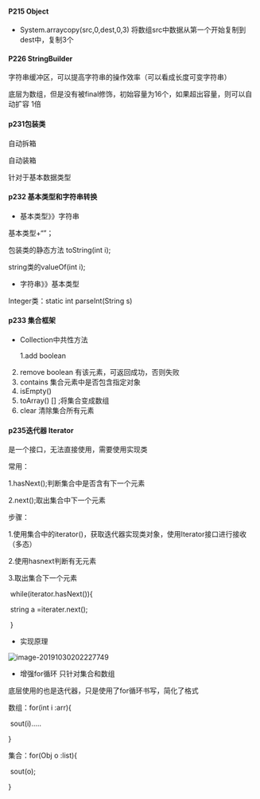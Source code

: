 #### P215 Object

* System.arraycopy(src,0,dest,0,3) 将数组src中数据从第一个开始复制到dest中，复制3个



#### P226 StringBuilder

字符串缓冲区，可以提高字符串的操作效率（可以看成长度可变字符串）

底层为数组，但是没有被final修饰，初始容量为16个，如果超出容量，则可以自动扩容  1倍

#### p231包装类

自动拆箱 

自动装箱

针对于基本数据类型

#### p232 基本类型和字符串转换

* 基本类型》》字符串

基本类型+“”；

包装类的静态方法 toString(int i);

string类的valueOf(int i);

* 字符串》》基本类型

Integer类：static int parseInt(String s)

#### p233 集合框架

* Collection中共性方法

  1.add   boolean

2. remove  boolean 有该元素，可返回成功，否则失败
3. contains 集合元素中是否包含指定对象
4. isEmpty()
5. toArray()   [] ;将集合变成数组
6. clear 清除集合所有元素

#### p235迭代器 Iterator

是一个接口，无法直接使用，需要使用实现类

常用：

1.hasNext();判断集合中是否含有下一个元素

2.next();取出集合中下一个元素

步骤：

1.使用集合中的iterator()，获取迭代器实现类对象，使用Iterator接口进行接收（多态）

2.使用hasnext判断有无元素

3.取出集合下一个元素

​	while(iterator.hasNext()){

​		string a =iterater.next();

​	}

* 实现原理

![image-20191030202227749](C:\Users\Administrator\AppData\Roaming\Typora\typora-user-images\image-20191030202227749.png)

* 增强for循环   只针对集合和数组

底层使用的也是迭代器，只是使用了for循环书写，简化了格式

数组：for(int i :arr){

​		sout(i).....	

}

集合：for(Obj o :list){

​	sout(o);

}

